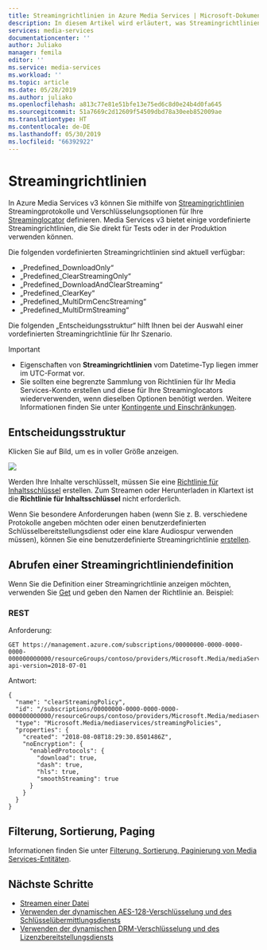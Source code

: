```yaml
---
title: Streamingrichtlinien in Azure Media Services | Microsoft-Dokumentation
description: In diesem Artikel wird erläutert, was Streamingrichtlinien sind und wie sie in Azure Media Services verwendet werden.
services: media-services
documentationcenter: ''
author: Juliako
manager: femila
editor: ''
ms.service: media-services
ms.workload: ''
ms.topic: article
ms.date: 05/28/2019
ms.author: juliako
ms.openlocfilehash: a813c77e81e51bfe13e75ed6c8d0e24b4d0fa645
ms.sourcegitcommit: 51a7669c2d12609f54509dbd78a30eeb852009ae
ms.translationtype: HT
ms.contentlocale: de-DE
ms.lasthandoff: 05/30/2019
ms.locfileid: "66392922"
---
```

# <a name="streaming-policies"></a>Streamingrichtlinien

In Azure Media Services v3 können Sie mithilfe von [Streamingrichtlinien](https://docs.microsoft.com/rest/api/media/streamingpolicies) Streamingprotokolle und Verschlüsselungsoptionen für Ihre [Streaminglocator](streaming-locators-concept.md) definieren. Media Services v3 bietet einige vordefinierte Streamingrichtlinien, die Sie direkt für Tests oder in der Produktion verwenden können. 

Die folgenden vordefinierten Streamingrichtlinien sind aktuell verfügbar:<br/>
* „Predefined_DownloadOnly“
* „Predefined_ClearStreamingOnly“
* „Predefined_DownloadAndClearStreaming“
* „Predefined_ClearKey“
* „Predefined_MultiDrmCencStreaming“ 
* „Predefined_MultiDrmStreaming“

Die folgenden „Entscheidungsstruktur“ hilft Ihnen bei der Auswahl einer vordefinierten Streamingrichtlinie für Ihr Szenario.

> [!IMPORTANT]
> * Eigenschaften von **Streamingrichtlinien** vom Datetime-Typ liegen immer im UTC-Format vor.
> * Sie sollten eine begrenzte Sammlung von Richtlinien für Ihr Media Services-Konto erstellen und diese für Ihre Streaminglocators wiederverwenden, wenn dieselben Optionen benötigt werden. Weitere Informationen finden Sie unter [Kontingente und Einschränkungen](limits-quotas-constraints.md).

## <a name="decision-tree"></a>Entscheidungsstruktur

Klicken Sie auf Bild, um es in voller Größe anzeigen.  

<a href="./media/streaming-policy/large.png" target="_blank"><img src="./media/streaming-policy/large.png"></a> 

Werden Ihre Inhalte verschlüsselt, müssen Sie eine [Richtlinie für Inhaltsschlüssel](content-key-policy-concept.md) erstellen. Zum Streamen oder Herunterladen in Klartext ist die **Richtlinie für Inhaltsschlüssel** nicht erforderlich. 

Wenn Sie besondere Anforderungen haben (wenn Sie z. B. verschiedene Protokolle angeben möchten oder einen benutzerdefinierten Schlüsselbereitstellungsdienst oder eine klare Audiospur verwenden müssen), können Sie eine benutzerdefinierte Streamingrichtlinie [erstellen](https://docs.microsoft.com/rest/api/media/streamingpolicies/create). 

## <a name="get-a-streaming-policy-definition"></a>Abrufen einer Streamingrichtliniendefinition  

Wenn Sie die Definition einer Streamingrichtlinie anzeigen möchten, verwenden Sie [Get](https://docs.microsoft.com/rest/api/media/streamingpolicies/get) und geben den Namen der Richtlinie an. Beispiel:

### <a name="rest"></a>REST

Anforderung:

```
GET https://management.azure.com/subscriptions/00000000-0000-0000-0000-000000000000/resourceGroups/contoso/providers/Microsoft.Media/mediaServices/contosomedia/streamingPolicies/clearStreamingPolicy?api-version=2018-07-01
```

Antwort:

```
{
  "name": "clearStreamingPolicy",
  "id": "/subscriptions/00000000-0000-0000-0000-000000000000/resourceGroups/contoso/providers/Microsoft.Media/mediaservices/contosomedia/streamingPolicies/clearStreamingPolicy",
  "type": "Microsoft.Media/mediaservices/streamingPolicies",
  "properties": {
    "created": "2018-08-08T18:29:30.8501486Z",
    "noEncryption": {
      "enabledProtocols": {
        "download": true,
        "dash": true,
        "hls": true,
        "smoothStreaming": true
      }
    }
  }
}
```

## <a name="filtering-ordering-paging"></a>Filterung, Sortierung, Paging

Informationen finden Sie unter [Filterung, Sortierung, Paginierung von Media Services-Entitäten](entities-overview.md).

## <a name="next-steps"></a>Nächste Schritte

* [Streamen einer Datei](stream-files-dotnet-quickstart.md)
* [Verwenden der dynamischen AES-128-Verschlüsselung und des Schlüsselübermittlungsdiensts](protect-with-aes128.md)
* [Verwenden der dynamischen DRM-Verschlüsselung und des Lizenzbereitstellungsdiensts](protect-with-drm.md)
